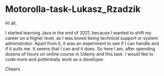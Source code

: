 # Motorolla-task-Lukasz_Rzadzik

Hi all,

I started learning Java in the end of 2021, because I wanted to shift my career on a higher level, as I was bored being technical support or system administrator. Apart from it, it was an experiment to see if I can handle and if it suits me. It seems that I can and it does. So here I am, after spending dozens of hours on online course in Udemy and this task. I would like to code more and pottentially work as a developer.

Cheers
